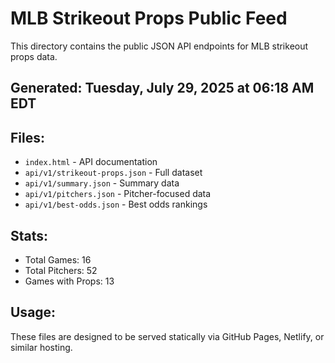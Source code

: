 # MLB Strikeout Props Public Feed

This directory contains the public JSON API endpoints for MLB strikeout props data.

## Generated: Tuesday, July 29, 2025 at 06:18 AM EDT

## Files:
- `index.html` - API documentation
- `api/v1/strikeout-props.json` - Full dataset
- `api/v1/summary.json` - Summary data
- `api/v1/pitchers.json` - Pitcher-focused data  
- `api/v1/best-odds.json` - Best odds rankings

## Stats:
- Total Games: 16
- Total Pitchers: 52
- Games with Props: 13

## Usage:
These files are designed to be served statically via GitHub Pages, Netlify, or similar hosting.
